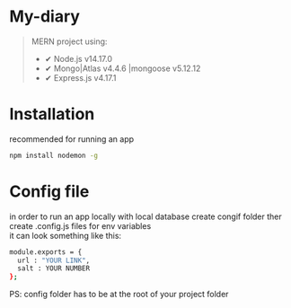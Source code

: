 # My-diary
> MERN project using:
> - ✔ Node.js v14.17.0
> - ✔ Mongo|Atlas v4.4.6 |mongoose v5.12.12
> - ✔ Express.js v4.17.1

# Installation

 recommended for running an app
 ```bash
npm install nodemon -g
 ```
 
  # Config file

 in order to run an app locally with local database create congif folder
 ther create .config.js files for env variables <br/>
 it can look something like this:
  ```bash
module.exports = {
    url : "YOUR LINK",
    salt : YOUR NUMBER
  };
 ```
 PS: config folder has to be at the root of your project folder
